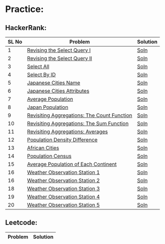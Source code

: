 # Practice:

## HackerRank:

|SL No|Problem|Solution|
|-----|------------------|-------|
|1| [Revising the Select Query I](https://www.hackerrank.com/challenges/revising-the-select-query)|[Soln](./hackerrank/hr_sql_1.txt)|
|2| [Revising the Select Query II](https://www.hackerrank.com/challenges/revising-the-select-query-2)|[Soln](./hackerrank/hr_sql_2.txt)|
|3| [Select All](https://www.hackerrank.com/challenges/select-all-sql) | [Soln](./hackerrank/hr_sql_3.txt)|
|4| [Select By ID](https://www.hackerrank.com/challenges/select-by-id) | [Soln](./hackerrank/hr_sql_4.txt)|
|5| [Japanese Cities Name](https://www.hackerrank.com/challenges/japanese-cities-name/problem)| [Soln](./hackerrank/hr_sql_5.txt)|
|6| [Japanese Cities Attributes](https://www.hackerrank.com/challenges/japanese-cities-attributes)| [Soln](./hackerrank/hr_sql_6.txt)|
|7| [Average Population](https://www.hackerrank.com/challenges/average-population)| [Soln](./hackerrank/hr_sql_7.txt)|
|8| [Japan Population](https://www.hackerrank.com/challenges/japan-population)|[Soln](./hackerrank/hr_sql_8.txt)|
|9| [Revisiting Aggregations: The Count Function](https://www.hackerrank.com/challenges/revising-aggregations-the-count-function/)|[Soln](./hackerrank/hr_sql_9.txt)|
|10| [Revisiting Aggregations: The Sum Function](https://www.hackerrank.com/challenges/revising-aggregations-sum/)|[Soln](./hackerrank/hr_sql_10.txt)|
|11| [Revisiting Aggregations: Averages](https://www.hackerrank.com/challenges/revising-aggregations-the-average-function)|[Soln](./hackerrank/hr_sql_11.txt)|
|12| [Population Density Difference](https://www.hackerrank.com/challenges/population-density-difference)|[Soln](./hackerrank/hr_sql_12.txt)|
|13| [African Cities](https://www.hackerrank.com/challenges/african-cities/)|[Soln](./hackerrank/hr_sql_13.txt)|
|14| [Population Census](https://www.hackerrank.com/challenges/asian-population)|[Soln](./hackerrank/hr_sql_14.txt)|
|15| [Average Population of Each Continent](https://www.hackerrank.com/challenges/average-population-of-each-continent/)|[Soln](./hackerrank/hr_sql_15.txt)|
|16| [Weather Observation Station 1](https://www.hackerrank.com/challenges/weather-observation-station-1) |[Soln](./hackerrank/hr_sql_16.txt)|
|16| [Weather Observation Station 2](https://www.hackerrank.com/challenges/weather-observation-station-2) |[Soln](./hackerrank/hr_sql_17.txt)|
|18| [Weather Observation Station 3](https://www.hackerrank.com/challenges/weather-observation-station-3) |[Soln](./hackerrank/hr_sql_18.txt)|
|19| [Weather Observation Station 4](https://www.hackerrank.com/challenges/weather-observation-station-4/)|[Soln](./hackerrank/hr_sql_19.txt)|
|20| [Weather Observation Station 5](https://www.hackerrank.com/challenges/weather-observation-station-5)|[Soln](./hackerrank/hr_sql_20.txt)|
## Leetcode:

|Problem|Solution|
|------------------|-------|